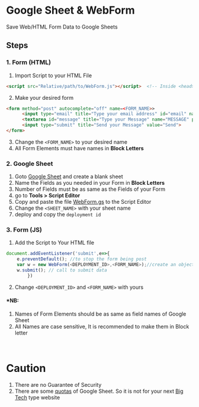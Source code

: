 # Google Sheet & WebForm
Save Web/HTML Form Data to Google Sheets

## Steps
### 1. Form (HTML)
1. Import Script to your HTML File
```html
<script src="Relative/path/to/WebForm.js"></script>  <!-- Inside <head> -->
```
2. Make your desired form
```html
<form method="post" autocomplete="off" name=<FORM_NAME>>
      <input type="email" title="Type your email address" id="email" name="EMAIL" placeholder="Your Email Address" required>
      <textarea id="message" title="Type your Message" name="MESSAGE" placeholder="Your Message ..." required></textarea>
      <input type="submit" title="Send your Message" value="Send">
</form>
```
3. Change the `<FORM_NAME>` to your desired name
4. All Form Elements must have names in <b>Block Letters</b>

### 2. Google Sheet
1. Goto [Google Sheet](https://docs.google.com/spreadsheets/u/0/) and create a blank sheet
2. Name the Fields as you needed in your Form in <b>Block Letters</b>
3. Number of Fields must be as same as the Fields of your Form
4. go to <b>Tools > Script Editor</b>
5. Copy and paste the file [WebForm.gs](https://raw.githubusercontent.com/rpkc/WebForm/main/WebForm.gs) to the Script Editor
6. Change the `<SHEET_NAME>` with your sheet name 
7. deploy and copy the `deployment id`

### 3. Form (JS)
1. Add the Script to Your HTML file
```js
document.addEventListener('submit',e=>{
    e.preventDefault(); //to stop the form being post
    var w = new WebForm(<DEPLOYMENT_ID>,<FORM_NAME>);//create an object
    w.submit(); // call to submit data
        })
```
2. Change `<DEPLOYMENT_ID>` and `<FORM_NAME>` with yours

#### *NB: 
1. Names of Form Elements should be as same as field names of Google Sheet<br>
2. All Names are case sensitive, It is recommended to make them in Block letter
<br>

# Caution
1. There are no Guarantee of Security
2. There are some [quotas](https://developers.google.com/apps-script/guides/services/quotas#current_quotas) of Google Sheet. So it is not for your next [Big Tech](https://en.wikipedia.org/wiki/Big_Tech) type website
